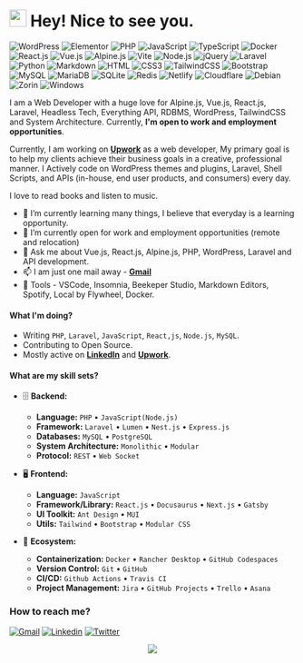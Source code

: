 <h1><img src="https://emojis.slackmojis.com/emojis/images/1531849430/4246/blob-sunglasses.gif?1531849430" width="30"/> Hey! Nice to see you.</h1>

![WordPress](https://img.shields.io/badge/Wordpress-21759B?style=flat-square&logo=wordpress&logoColor=white)
![Elementor](https://img.shields.io/badge/Elementor-9146FF?style=flat-square&logo=elementor&logoColor=white)
![PHP](https://img.shields.io/badge/PHP-777BB4?style=flat-square&logo=php&logoColor=white)
![JavaScript](https://img.shields.io/badge/JavaScript-F7DF1E?style=flat-square&logo=javascript&logoColor=black)
![TypeScript](https://img.shields.io/badge/TypeScript-007ACC?style=flat-square&logo=typescript&logoColor=white)
![Docker](https://img.shields.io/badge/Docker-0CC1F3?style=flat-square&logo=docker&logoColor=white)
![React.js](https://img.shields.io/badge/React.js-0081CB?style=flat-square&logo=react&logoColor=61DAFB)
![Vue.js](https://img.shields.io/badge/Vue.js-35495E?style=flat-square&logo=vue.js&logoColor=4FC08D)
![Alpine.js](https://img.shields.io/badge/Alpine.js-663399?style=flat-square&logo=alpine.js&logoColor=white)
![Vite](https://img.shields.io/badge/Vite-593D88?style=flat-square&logo=vite&logoColor=white)
![Node.js](https://img.shields.io/badge/Node.js-43853D?style=flat-square&logo=node.js&logoColor=white)
![jQuery](https://img.shields.io/badge/jQuery-0769AD?style=flat-square&logo=jquery&logoColor=white)
![Laravel](https://img.shields.io/badge/Laravel-FF2D20?style=flat-square&logo=laravel&logoColor=white)
![Python](https://img.shields.io/badge/Python-3776AB?style=flat-square&logo=python&logoColor=white)
![Markdown](https://img.shields.io/badge/Markdown-000000?style=flat-square&logo=markdown&logoColor=white)
![HTML](https://img.shields.io/badge/HTML5-E34F26?style=flat-square&logo=html5&logoColor=white)
![CSS3](https://img.shields.io/badge/CSS3-1572B6?style=flat-square&logo=css3&logoColor=white)
![TailwindCSS](https://img.shields.io/badge/Tailwind_CSS-38B2AC?style=flat-square&logo=tailwind-css&logoColor=white)
![Bootstrap](https://img.shields.io/badge/Bootstrap-563D7C?style=flat-square&logo=bootstrap&logoColor=white)
![MySQL](https://img.shields.io/badge/MySQL-005C84?style=flat-square&logo=mysql&logoColor=white)
![MariaDB](https://img.shields.io/badge/MariaDB-003545?style=flat-square&logo=mariadb&logoColor=white)
![SQLite](https://img.shields.io/badge/SQLite-07405E?style=flat-square&logo=sqlite&logoColor=white)
![Redis](https://img.shields.io/badge/redis-%23DD0031.svg?&style=flat-square&logo=redis&logoColor=white)
![Netlify](https://img.shields.io/badge/Netlify-00C7B7?style=flat-square&logo=netlify&logoColor=white)
![Cloudflare](https://img.shields.io/badge/Cloudflare-F38020?style=flat-square&logo=Cloudflare&logoColor=white)
![Debian](https://img.shields.io/badge/Debian-A81D33?style=flat-square&logo=debian&logoColor=white)
![Zorin](https://img.shields.io/badge/Zorin%20OS-0CC1F3?style=flat-square&logo=zorin&logoColor=white)
![Windows](https://img.shields.io/badge/windows-000000?style=flat-square&logo=windows&logoColor=white)

I am a Web Developer with a huge love for Alpine.js, Vue.js, React.js, Laravel, Headless Tech, Everything API, RDBMS, WordPress, TailwindCSS and System Architecture. Currently, **I'm open to work and employment opportunities**.

Currently, I am working on **[Upwork](https://www.upwork.com/fl/~0111236bcb71a56a41)** as a web developer, My primary goal is to help my clients achieve their business goals in a creative, professional manner. I Actively code on WordPress themes and plugins, Laravel, Shell Scripts, and APIs (in-house, end user products, and consumers) every day.

I love to read books and listen to music.

- 🌱 I’m currently learning many things, I believe that everyday is a learning opportunity.
- 👯 I’m currently open for work and employment opportunities (remote and relocation)
- 💬 Ask me about Vue.js, React.js, Alpine.js, PHP, WordPress, Laravel and API development.
- 📫 I am just one mail away - **[Gmail](https://mailto:mahim.upwork@gmail.com)**
- :wrench: Tools - VSCode, Insomnia, Beekeper Studio, Markdown Editors, Spotify, Local by Flywheel, Docker.

#### What I'm doing?

- Writing `PHP`, `Laravel`, `JavaScript`, `React,js`, `Node.js`, `MySQL`.
- Contributing to Open Source.
- Mostly active on **[LinkedIn](https://www.linkedin.com/in/svzapurbo)** and **[Upwork](https://www.upwork.com/fl/~0111236bcb71a56a41)**.

#### What are my skill sets?

- 🗄️ **Backend:**

  - **Language:** `PHP` • `JavaScript(Node.js)`
  - **Framework:** `Laravel` • `Lumen` • `Nest.js` • `Express.js`
  - **Databases:** `MySQL` • `PostgreSQL`
  - **System Architecture:** `Monolithic` • `Modular`
  - **Protocol:** `REST` • `Web Socket`

- 🖥 **Frontend:**

  - **Language:** `JavaScript`
  - **Framework/Library:** `React.js` • `Docusaurus` • `Next.js` • `Gatsby`
  - **UI Toolkit:** `Ant Design` • `MUI`
  - **Utils:** `Tailwind` • `Bootstrap` • `Modular CSS`

- 🎡 **Ecosystem:**
  - **Containerization:** `Docker` • `Rancher Desktop` • `GitHub Codespaces`
  - **Version Control:** `Git` • `GitHub`
  - **CI/CD:** `Github Actions` • `Travis CI`
  - **Project Management:** `Jira` • `GitHub Projects` • `Trello` • `Asana`

### How to reach me?

[![Gmail](https://img.shields.io/badge/Gmail-EA4335?style=flat-square&logo=gmail&logoColor=white)](https://mailto:mahim.upwork@gmail.com)
[![Linkedin](https://img.shields.io/badge/LinkedIn-0077B5?style=flat-square&logo=linkedin&logoColor=white)](https://www.linkedin.com/in/svzapurbo) 
[![Twitter](https://img.shields.io/badge/Twitter-1DA1F2?style=flat-square&logo=twitter&logoColor=white)](https://twitter.com/SvzApurbo)

<p align="center">
<!-- <a href="https://github.com/git-mahim"><img src="https://github-readme-stats.vercel.app/api?username=git-mahim&show_icons=true&hide=&count_private=true&title_color=3382ed&text_color=ffffff&icon_color=3382ed&bg_color=1c1917&hide_border=true&show_icons=true" alt="git-mahim's GitHub stats" /></a> -->
<a href="https://github.com/git-mahim"><img src="https://github-readme-streak-stats.herokuapp.com/?user=git-mahim&stroke=ffffff&background=1c1917&ring=0891b2&fire=0891b2&currStreakNum=ffffff&currStreakLabel=0891b2&sideNums=ffffff&sideLabels=ffffff&dates=ffffff&hide_border=true" /></a>
   

 

   
</p>



